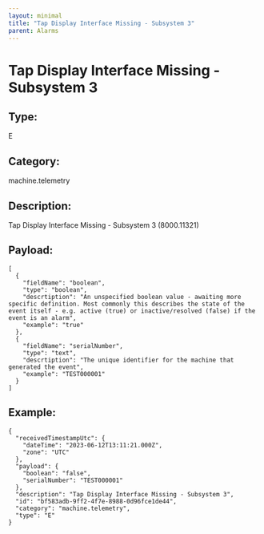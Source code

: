 ```yaml
---
layout: minimal
title: "Tap Display Interface Missing - Subsystem 3"
parent: Alarms
---
```


# Tap Display Interface Missing - Subsystem 3

## Type:

E

## Category:

machine.telemetry

## Description: 

Tap Display Interface Missing - Subsystem 3 (8000.11321)

## Payload:

```
[
  {
    "fieldName": "boolean",
    "type": "boolean",
    "descrtiption": "An unspecified boolean value - awaiting more specific definition. Most commonly this describes the state of the event itself - e.g. active (true) or inactive/resolved (false) if the event is an alarm",
    "example": "true"
  },
  {
    "fieldName": "serialNumber",
    "type": "text",
    "descrtiption": "The unique identifier for the machine that generated the event",
    "example": "TEST000001"
  }
]
```

## Example:

```
{
  "receivedTimestampUtc": {
    "dateTime": "2023-06-12T13:11:21.000Z",
    "zone": "UTC"
  },
  "payload": {
    "boolean": "false",
    "serialNumber": "TEST000001"
  },
  "description": "Tap Display Interface Missing - Subsystem 3",
  "id": "bf583adb-9ff2-4f7e-8988-0d96fce1de44",
  "category": "machine.telemetry",
  "type": "E"
}
```
